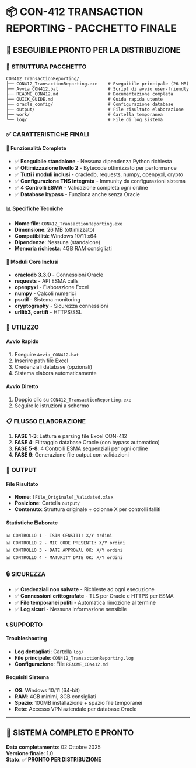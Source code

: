 # 📦 CON-412 TRANSACTION REPORTING - PACCHETTO FINALE

## 🚀 **ESEGUIBILE PRONTO PER LA DISTRIBUZIONE**

### 📁 **STRUTTURA PACCHETTO**
```
CON412_TransactionReporting/
├── CON412_TransactionReporting.exe    # Eseguibile principale (26 MB)
├── Avvia_CON412.bat                   # Script di avvio user-friendly
├── README_CON412.md                   # Documentazione completa
├── QUICK_GUIDE.md                     # Guida rapida utente
├── oracle_config/                     # Configurazione database
├── output/                            # File risultato elaborazione
├── work/                              # Cartella temporanea
└── log/                               # File di log sistema
```

### ✅ **CARATTERISTICHE FINALI**

#### 🎯 **Funzionalità Complete**
- ✅ **Eseguibile standalone** - Nessuna dipendenza Python richiesta
- ✅ **Ottimizzazione livello 2** - Bytecode ottimizzato per performance
- ✅ **Tutti i moduli inclusi** - oracledb, requests, numpy, openpyxl, crypto
- ✅ **Configurazione TNS integrata** - Immunity da configurazioni sistema
- ✅ **4 Controlli ESMA** - Validazione completa ogni ordine
- ✅ **Database bypass** - Funziona anche senza Oracle

#### 📊 **Specifiche Tecniche**
- **Nome file**: `CON412_TransactionReporting.exe`
- **Dimensione**: 26 MB (ottimizzato)
- **Compatibilità**: Windows 10/11 x64
- **Dipendenze**: Nessuna (standalone)
- **Memoria richiesta**: 4GB RAM consigliati

#### 🔧 **Moduli Core Inclusi**
- **oracledb 3.3.0** - Connessioni Oracle
- **requests** - API ESMA calls
- **openpyxl** - Elaborazione Excel
- **numpy** - Calcoli numerici
- **psutil** - Sistema monitoring
- **cryptography** - Sicurezza connessioni
- **urllib3, certifi** - HTTPS/SSL

### 🚀 **UTILIZZO**

#### **Avvio Rapido**
1. Eseguire `Avvia_CON412.bat` 
2. Inserire path file Excel
3. Credenziali database (opzionali)
4. Sistema elabora automaticamente

#### **Avvio Diretto**
1. Doppio clic su `CON412_TransactionReporting.exe`
2. Seguire le istruzioni a schermo

### 📋 **FLUSSO ELABORAZIONE**

1. **FASE 1-3**: Lettura e parsing file Excel CON-412
2. **FASE 4**: Filtraggio database Oracle (con bypass automatico)
3. **FASE 5-8**: 4 Controlli ESMA sequenziali per ogni ordine
4. **FASE 9**: Generazione file output con validazioni

### 🎯 **OUTPUT**

#### **File Risultato**
- **Nome**: `[File_Originale]_Validated.xlsx`
- **Posizione**: Cartella `output/`
- **Contenuto**: Struttura originale + colonne X per controlli falliti

#### **Statistiche Elaborate**
```
📊 CONTROLLO 1 - ISIN CENSITI: X/Y ordini
📊 CONTROLLO 2 - MIC CODE PRESENTI: X/Y ordini  
📊 CONTROLLO 3 - DATE APPROVAL OK: X/Y ordini
📊 CONTROLLO 4 - MATURITY DATE OK: X/Y ordini
```

### 🔒 **SICUREZZA**

- ✅ **Credenziali non salvate** - Richieste ad ogni esecuzione
- ✅ **Connessioni crittografate** - TLS per Oracle e HTTPS per ESMA
- ✅ **File temporanei puliti** - Automatica rimozione al termine
- ✅ **Log sicuri** - Nessuna informazione sensibile

### 📞 **SUPPORTO**

#### **Troubleshooting**
- **Log dettagliati**: Cartella `log/`
- **File principale**: `CON412_TransactionReporting.log`
- **Configurazione**: File `README_CON412.md`

#### **Requisiti Sistema**
- **OS**: Windows 10/11 (64-bit)
- **RAM**: 4GB minimi, 8GB consigliati
- **Spazio**: 100MB installazione + spazio file temporanei
- **Rete**: Accesso VPN aziendale per database Oracle

---

## 🎉 **SISTEMA COMPLETO E PRONTO**

**Data completamento**: 02 Ottobre 2025  
**Versione finale**: 1.0  
**Stato**: ✅ **PRONTO PER DISTRIBUZIONE**